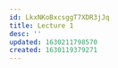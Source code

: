 ```yaml
---
id: LkxNKoBxcsggT7XDR3jJq
title: Lecture 1
desc: ''
updated: 1630211798570
created: 1630119379271
---
```


